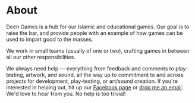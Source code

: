 # About

Deen Games is a hub for our Islamic and educational games. Our goal is to raise the bar, and provide people with an example of how games can be used to impart good to the masses.

We work in small teams (usually of one or two), crafting games in between all our other responsibilities.

We always need help — everything from feedback and comments to play-testing, artwork, and sound, all the way up to commitment to and across projects for development, play-testing, or art/sound creation. If you're interested in helping out, hit up our [Facebook page](http://facebook.com/deengames) or [drop me an email](mailto:ashes999@yahoo.com). We'd love to hear from you. No help is too trivial!
